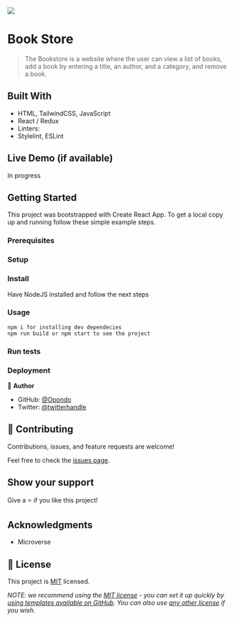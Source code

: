 ![](https://img.shields.io/badge/Microverse-blueviolet)

#  Book Store

> The Bookstore is a website where the user can view a list of books, add a book by entering a title, an author, and a category, and remove a book.


## Built With

- HTML, TailwindCSS, JavaScript
- React / Redux
- Linters:
- Stylelint, ESLint


## Live Demo (if available)

In progress


## Getting Started
This project was bootstrapped with Create React App.
To get a local copy up and running follow these simple example steps.

### Prerequisites

### Setup

### Install
Have NodeJS installed and follow the next steps

### Usage

    npm i for installing dev dependecies
    npm run build or npm start to see the project

### Run tests

### Deployment


👤 **Author**

- GitHub: [@Opondo](https://github.com/OpondoG)
- Twitter: [@twitterhandle](https://twitter.com/_opondo)

## 🤝 Contributing

Contributions, issues, and feature requests are welcome!

Feel free to check the [issues page](../../issues/).

## Show your support

Give a ⭐️ if you like this project!

## Acknowledgments

- Microverse

## 📝 License

This project is [MIT](./LICENSE) licensed.

_NOTE: we recommend using the [MIT license](https://choosealicense.com/licenses/mit/) - you can set it up quickly by [using templates available on GitHub](https://docs.github.com/en/communities/setting-up-your-project-for-healthy-contributions/adding-a-license-to-a-repository). You can also use [any other license](https://choosealicense.com/licenses/) if you wish._